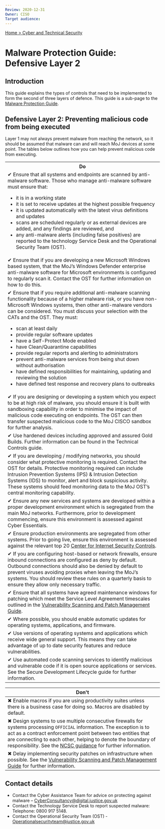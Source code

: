 ```yaml
---
Review: 2020-12-31
Owner: CISO
Target audience:
---
```


[Home > Cyber and Technical Security](home-security-policies-guides.md)

# Malware Protection Guide: Defensive Layer 2

## Introduction

This guide explains the types of controls that need to be implemented to form the second of three layers of defence. This guide is a sub-page to the [Malware Protection Guide](malware-protection-guide-introduction.md).

## Defensive Layer 2: Preventing malicious code from being executed

Layer 1 may not always prevent malware from reaching the network, so it should be assumed that malware can and will reach MoJ devices at some point. The tables below outlines how you can help prevent malicious code from executing.

<table>
<tr><th>Do</th></tr>
<tr><td>✔ Ensure that all systems and endpoints are scanned by anti-malware software. Those who manage anti-malware software must ensure that:<ul><li>it is in a working state</li><li>it is set to receive updates at the highest possible frequency </li><li>it is updated automatically with the latest virus definitions and updates</li><li>scans are scheduled regularly or as external devices are added, and any findings are reviewed, and</li><li>any anti-malware alerts (including false positives) are reported to the technology Service Desk and the Operational Security Team (OST).</li></ul></td></tr>
<tr><td>✔ Ensure that if you are developing a new Microsoft Windows based system, that the MoJ’s Windows Defender enterprise anti-malware software for Microsoft environments is configured to regularly scan it. Contact the OST for further information on how to do this.</td></tr>
<tr><td>✔ Ensure that if you require additional anti-malware scanning functionality because of a higher malware risk, or you have non-Microsoft Windows systems, then other anti-malware vendors can be considered. You must discuss your selection with the CATs and the OST. They must:
<ul><li>scan at least daily</li>
<li>provide regular software updates</li>
<li>have a Self-Protect Mode enabled</li>
<li>have Clean/Quarantine capabilities</li>
<li>provide regular reports and alerting to administrators</li>
<li>prevent anti-malware services from being shut down without authorisation</li>
<li>have defined responsibilities for maintaining, updating and reviewing the solution</li>
<li>have defined test response and recovery plans to outbreaks</li></ul></td></tr>
<tr><td>✔ If you are designing or developing a system which you expect to be at high risk of malware, you should ensure it is built with sandboxing capability in order to minimise the impact of malicious code executing on endpoints. The OST can then transfer suspected malicious code to the MoJ CISCO sandbox for further analysis.</td></tr>
<tr><td>✔ Use hardened devices including approved and assured Gold Builds. Further information can be found in the Technical Controls guide.</td></tr>
<tr><td>✔ If you are developing / modifying networks, you should consider what protective monitoring is required. Contact the OST for details. Protective monitoring required can include Intrusion Prevention Systems (IPS) & Intrusion Detection Systems (IDS) to monitor, alert and block suspicious activity. These systems should feed monitoring data to the MoJ OST’s central monitoring capability.</td></tr>
<tr><td>✔ Ensure any new services and systems are developed within a proper development environment which is segregated from the main MoJ networks. Furthermore, prior to development commencing, ensure this environment is assessed against Cyber Essentials.</td></tr>
<tr><td>✔ Ensure production environments are segregated from other systems.  Prior to going live, ensure this environment is assessed against the relevant top 20 <a href="https://www.cisecurity.org/cybersecurity-best-practices">Center for Internet Security Controls</a>.</td></tr>
<tr><td>✔ If you are configuring host-based or network firewalls, ensure inbound connections are configured as deny by default. Outbound connections should also be denied by default to prevent viruses avoiding proxies when leaving the MoJ’s systems. You should review these rules on a quarterly basis to ensure they allow only necessary traffic.</td></tr>
<tr><td>✔ Ensure that all systems have agreed maintenance windows for patching which meet the Service Level Agreement timescales outlined in the <a href="../vulnerability-scanning-and-patch-management-guide/">Vulnerability Scanning and Patch Management Guide</a>.</td></tr>
<tr><td>✔ Where possible, you should enable automatic updates for operating systems, applications, and firmware.</td></tr>
<tr><td>✔ Use versions of operating systems and applications which receive wide general support. This means they can take advantage of up to date security features and reduce vulnerabilities.</td></tr>
<tr><td>✔ Use automated code scanning services to identify malicious and vulnerable code if it is open source applications or services. See the Secure Development Lifecycle guide for further information.</td></tr>
</table>

| Don't |
|---|
| ✖ Enable macros if you are using productivity suites unless there is a business case for doing so. Macros are disabled by default. |
| ✖ Design systems to use multiple consecutive firewalls for systems processing `OFFICIAL` information. The exception is to act as a contract enforcement point between two entities that are connecting to each other, helping to denote the boundary of responsibility. See the [NCSC guidance](https://www.ncsc.gov.uk/whitepaper/security-architecture-anti-patterns#section_5) for further information.  |
| ✖ Delay implementing security patches on infrastructure when possible. See the [Vulnerability Scanning and Patch Management Guide](../vulnerability-scanning-and-patch-management-guide/) for further information. |


## Contact details

* Contact the Cyber Assistance Team for advice on protecting against malware – [CyberConsultancy@digital.justice.gov.uk](mailto:CyberConsultancy@digital.justice.gov.uk)
* Contact the Technology Service Desk to report suspected malware:<br/>Telephone: 0800 917 5148.
* Contact the Operational Security Team (OST) - [Operationalsecurityteam@justice.gov.uk](mailto:Operationalsecurityteam@justice.gov.uk)
